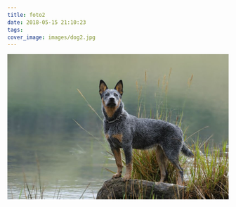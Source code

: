 ```yaml
---
title: foto2
date: 2018-05-15 21:10:23
tags:
cover_image: images/dog2.jpg
---
```


![dog](/images/dog2.jpg)